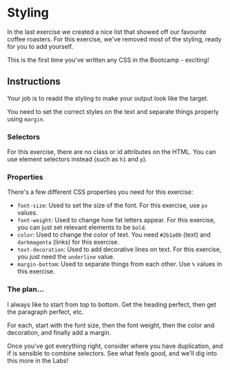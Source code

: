 # Styling

In the last exercise we created a nice list that showed off our favourite coffee roasters. For this exercise, we've removed most of the styling, ready for you to add yourself.

This is the first time you've written any CSS in the Bootcamp - exciting!

## Instructions

Your job is to readd the styling to make your output look like the target.

You need to set the correct styles on the text and separate things properly using `margin`.

### Selectors

For this exercise, there are no class or id attributes on the HTML.
You can use element selectors instead (such as `h1` and `p`).

### Properties

There's a few different CSS properties you need for this exercise:

- `font-size`: Used to set the size of the font. For this exercise, use `px` values.
- `font-weight`: Used to change how fat letters appear. For this exercise, you can just set relevant elements to be `bold`.
- `color`: Used to change the color of text. You need `#2b1a0b` (text) and `darkmagenta` (links) for this exercise.
- `text-decoration`: Used to add decorative lines on text. For this exercise, you just need the `underline` value.
- `margin-bottom`: Used to separate things from each other. Use `%` values in this exercise.

### The plan...

I always like to start from top to bottom. Get the heading perfect, then get the paragraph perfect, etc.

For each, start with the font size, then the font weight, then the color and decoration, and finally add a margin.

Once you've got everything right, consider where you have duplication, and if is sensible to combine selectors. See what feels good, and we'll dig into this more in the Labs!
